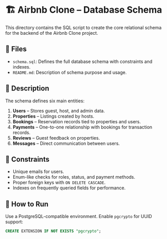 # 🏗️ Airbnb Clone – Database Schema

This directory contains the SQL script to create the core relational schema for the backend of the Airbnb Clone project.

## 📁 Files

- `schema.sql`: Defines the full database schema with constraints and indexes.
- `README.md`: Description of schema purpose and usage.

## 📌 Description

The schema defines six main entities:
1. **Users** – Stores guest, host, and admin data.
2. **Properties** – Listings created by hosts.
3. **Bookings** – Reservation records tied to properties and users.
4. **Payments** – One-to-one relationship with bookings for transaction records.
5. **Reviews** – Guest feedback on properties.
6. **Messages** – Direct communication between users.

## 🔐 Constraints

- Unique emails for users.
- Enum-like checks for roles, status, and payment methods.
- Proper foreign keys with `ON DELETE CASCADE`.
- Indexes on frequently queried fields for performance.

## 🧪 How to Run

Use a PostgreSQL-compatible environment. Enable `pgcrypto` for UUID support:

```sql
CREATE EXTENSION IF NOT EXISTS "pgcrypto";
